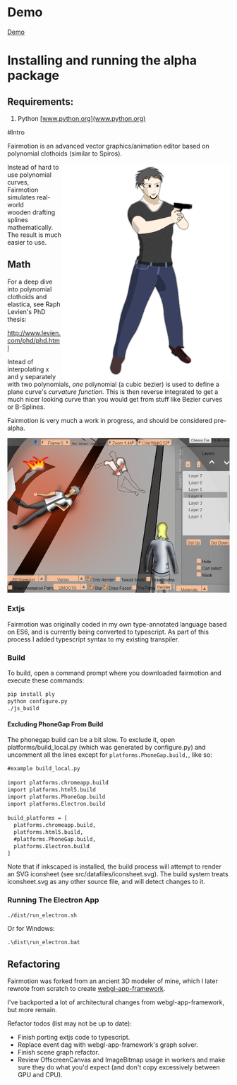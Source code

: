 # Demo
[Demo](http://joeedh.github.io/fairmotion/index.html)

# Installing and running the alpha package
## Requirements:
  1. Python [www.python.org](www.python.org)

#Intro

Fairmotion is an advanced vector graphics/animation editor based on
polynomial clothoids (similar to Spiros).


<div style="float: right">
<img align="right" src="https://github.com/joeedh/fairmotion/blob/master/examples/example2.png"></img>
</div>

Instead of hard to use polynomial curves, Fairmotion simulates real-world  
wooden drafting splines mathematically.  The result is much easier to use.

## Math

For a deep dive into polynomial clothoids and elastica, see Raph Levien's 
PhD thesis:

http://www.levien.com/phd/phd.html

Intead of interpolating x and y separately with two polynomials, 
*one* polynomial (a cubic bezier) is used to define a plane
curve's *curvature function.*  This is then reverse integrated
to get a much nicer looking curve than you would get from stuff like
Bezier curves or B-Splines.

Fairmotion is very much a work in progress, and should be considered pre-alpha.

![Another Example](https://github.com/joeedh/fairmotion/blob/master/examples/example1.png)

### Extjs

Fairmotion was originally coded in my own type-annotated language based on ES6,
and is currently being converted to typescript.  As part of this process I added
typescript syntax to my existing transpiler.

### Build
To build, open a command prompt where you downloaded fairmotion
and execute these commands:

    pip install ply
    python configure.py
    ./js_build

#### Excluding PhoneGap From Build
The phonegap build can be a bit slow.  To exclude it,
open platforms/build_local.py (which was generated by configure.py)
and uncomment all the lines except for `platforms.PhoneGap.build,`, like so:

    #example build_local.py
    
    import platforms.chromeapp.build
    import platforms.html5.build
    import platforms.PhoneGap.build
    import platforms.Electron.build

    build_platforms = [
      platforms.chromeapp.build,
      platforms.html5.build,
      #platforms.PhoneGap.build,
      platforms.Electron.build
    ]


Note that if inkscaped is installed, the build process
will attempt to render an SVG iconsheet (see src/datafiles/iconsheet.svg).
The build system treats iconsheet.svg as any other source file, and will
detect changes to it.

### Running The Electron App
    ./dist/run_electron.sh
Or for Windows:

    .\dist\run_electron.bat

## Refactoring

Fairmotion was forked from an ancient 3D modeler of mine, which I later rewrote from scratch to create [webgl-app-framework](https://www.khronos.org/registry/webgl/specs/latest/1.0/).

I've backported a lot of architectural changes from webgl-app-framework, but more remain.  

Refactor todos (list may not be up to date):

* Finish porting extjs code to typescript.
* Replace event dag with webgl-app-framework's graph solver.
* Finish scene graph refactor.
* Review OffscreenCanvas and ImageBitmap usage in workers and make sure they do
  what you'd expect (and don't copy excessively between GPU and CPU).
  